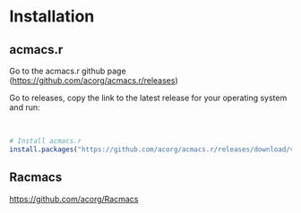 # Installation

## acmacs.r

Go to the acmacs.r github page  
(https://github.com/acorg/acmacs.r/releases)

Go to releases, copy the link to the latest release for your operating system and run:

<br/>

```R
# Install acmacs.r
install.packages("https://github.com/acorg/acmacs.r/releases/download/v3.4/acmacs.r_3.4_R_macOS-10.14.tgz", repos = NULL)
```


## Racmacs
https://github.com/acorg/Racmacs

